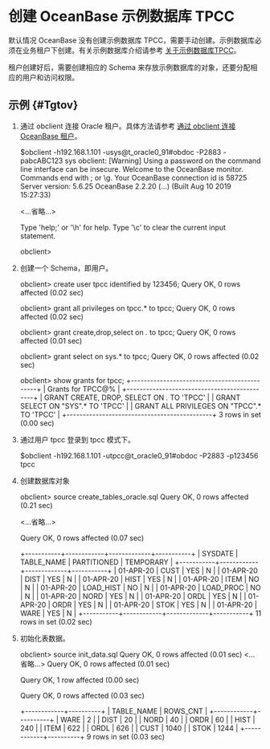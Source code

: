 创建 OceanBase 示例数据库 TPCC 
============================================



默认情况 OceanBase 没有创建示例数据库 TPCC，需要手动创建。示例数据库必须在业务租户下创建。有关示例数据库介绍请参考 [关于示例数据库TPCC]()。 

租户创建好后，需要创建相应的 Schema 来存放示例数据库的对象，还要分配相应的用户和访问权限。

示例 {#Tgtov}
-----------

1. 通过 obclient 连接 Oracle 租户。具体方法请参考 [通过 obclient 连接 OceanBase 租户]()。




    $obclient -h192.168.1.101 -usys@t_oracle0_91#obdoc -P2883 -pabcABC123  sys
    obclient: [Warning] Using a password on the command line interface can be insecure.
    Welcome to the OceanBase monitor.  Commands end with ; or \g.
    Your OceanBase connection id is 58725
    Server version: 5.6.25 OceanBase 2.2.20 (...) (Built Aug 10 2019 15:27:33)
    
    <...省略...>
    
    Type 'help;' or '\h' for help. Type '\c' to clear the current input statement.
    
    obclient>



2. 创建一个 Schema，即用户。

   




    obclient> create user tpcc identified by 123456;
    Query OK, 0 rows affected (0.02 sec)
    
    obclient> grant all privileges on tpcc.* to tpcc;
    Query OK, 0 rows affected (0.02 sec)
    
    obclient> grant create,drop,select on *.* to tpcc;
    Query OK, 0 rows affected (0.01 sec)
    
    obclient> grant select on sys.* to tpcc;
    Query OK, 0 rows affected (0.02 sec)
    
    obclient> show grants for tpcc;
    +---------------------------------------------+
    | Grants for TPCC@%                           |
    +---------------------------------------------+
    | GRANT CREATE, DROP, SELECT ON *.* TO 'TPCC' |
    | GRANT SELECT ON "SYS".* TO 'TPCC'           |
    | GRANT ALL PRIVILEGES ON "TPCC".* TO 'TPCC'  |
    +---------------------------------------------+
    3 rows in set (0.00 sec)



3. 通过用户 tpcc 登录到 tpcc 模式下。

   




    $obclient -h192.168.1.101 -utpcc@t_oracle0_91#obdoc -P2883 -p123456 tpcc



4. 创建数据库对象

   




    obclient> source create_tables_oracle.sql
    Query OK, 0 rows affected (0.21 sec)
    
    <...省略...>
    
    Query OK, 0 rows affected (0.07 sec)
    
    +-----------+------------+-------------+-----------+
    | SYSDATE   | TABLE_NAME | PARTITIONED | TEMPORARY |
    +-----------+------------+-------------+-----------+
    | 01-APR-20 | CUST       | YES         | N         |
    | 01-APR-20 | DIST       | YES         | N         |
    | 01-APR-20 | HIST       | YES         | N         |
    | 01-APR-20 | ITEM       | NO          | N         |
    | 01-APR-20 | LOAD_HIST  | NO          | N         |
    | 01-APR-20 | LOAD_PROC  | NO          | N         |
    | 01-APR-20 | NORD       | YES         | N         |
    | 01-APR-20 | ORDL       | YES         | N         |
    | 01-APR-20 | ORDR       | YES         | N         |
    | 01-APR-20 | STOK       | YES         | N         |
    | 01-APR-20 | WARE       | YES         | N         |
    +-----------+------------+-------------+-----------+
    11 rows in set (0.02 sec)



5. 初始化表数据。

    obclient> source init_data.sql
    Query OK, 0 rows affected (0.01 sec)
    <...省略...>
    Query OK, 0 rows affected (0.01 sec)
    
    Query OK, 1 row affected (0.00 sec)
    
    Query OK, 0 rows affected (0.03 sec)
    
    +------------+----------+
    | TABLE_NAME | ROWS_CNT |
    +------------+----------+
    | WARE       |        2 |
    | DIST       |       20 |
    | NORD       |       40 |
    | ORDR       |       60 |
    | HIST       |      240 |
    | ITEM       |      622 |
    | ORDL       |      626 |
    | CUST       |     1040 |
    | STOK       |     1244 |
    +------------+----------+
    9 rows in set (0.03 sec)


